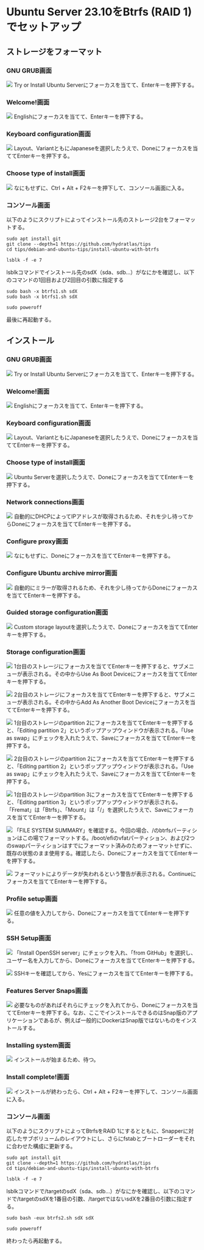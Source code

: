 # Ubuntu Server 23.10をBtrfs (RAID 1)でセットアップ
## ストレージをフォーマット
### GNU GRUB画面
![](01_grub.png)
Try or Install Ubuntu Serverにフォーカスを当てて、Enterキーを押下する。

### Welcome!画面
![](02_welcome.png)
Englishにフォーカスを当てて、Enterキーを押下する。

### Keyboard configuration画面
![](03_keyboard_configuration.png)
Layout、VariantともにJapaneseを選択したうえで、Doneにフォーカスを当ててEnterキーを押下する。

### Choose type of install画面
![](04_choose_type_of_install.png)
なにもせずに、Ctrl + Alt + F2キーを押下して、コンソール画面に入る。

### コンソール画面
以下のようにスクリプトによってインストール先のストレージ2台をフォーマットする。
```
sudo apt install git
git clone --depth=1 https://github.com/hydratlas/tips
cd tips/debian-and-ubuntu-tips/install-ubuntu-with-btrfs

lsblk -f -e 7
```
lsblkコマンドでインストール先のsdX（sda、sdb…）がなにかを確認し、以下のコマンドの1回目および2回目の引数に指定する
```
sudo bash -x btrfs1.sh sdX
sudo bash -x btrfs1.sh sdX

sudo poweroff
```
最後に再起動する。

## インストール
### GNU GRUB画面
![](01_grub.png)
Try or Install Ubuntu Serverにフォーカスを当てて、Enterキーを押下する。

### Welcome!画面
![](02_welcome.png)
Englishにフォーカスを当てて、Enterキーを押下する。

### Keyboard configuration画面
![](03_keyboard_configuration.png)
Layout、VariantともにJapaneseを選択したうえで、Doneにフォーカスを当ててEnterキーを押下する。

### Choose type of install画面
![](04_choose_type_of_install.png)
Ubuntu Serverを選択したうえで、Doneにフォーカスを当ててEnterキーを押下する。

### Network connections画面
![](05_network_connections.png)
自動的にDHCPによってIPアドレスが取得されるため、それを少し待ってからDoneにフォーカスを当ててEnterキーを押下する。

### Configure proxy画面
![](06_configure_proxy.png)
なにもせずに、Doneにフォーカスを当ててEnterキーを押下する。

### Configure Ubuntu archive mirror画面
![](07_configure_ubuntu_archive_mirror.png)
自動的にミラーが取得されるため、それを少し待ってからDoneにフォーカスを当ててEnterキーを押下する。

### Guided storage configuration画面
![](08_guided_storage_configuration.png)
Custom storage layoutを選択したうえで、Doneにフォーカスを当ててEnterキーを押下する。

### Storage configuration画面
![](09_storage_configuration.png)
1台目のストレージにフォーカスを当ててEnterキーを押下すると、サブメニューが表示される。その中からUse As Boot Deviceにフォーカスを当ててEnterキーを押下する。

![](10_storage_configuration.png)
2台目のストレージにフォーカスを当ててEnterキーを押下すると、サブメニューが表示される。その中からAdd As Another Boot Deviceにフォーカスを当ててEnterキーを押下する。

![](11_storage_configuration.png)
1台目のストレージのpartition 2にフォーカスを当ててEnterキーを押下すると、「Editing partition 2」というポップアップウィンドウが表示される。「Use as swap」にチェックを入れたうえで、Saveにフォーカスを当ててEnterキーを押下する。

![](12_storage_configuration.png)
2台目のストレージのpartition 2にフォーカスを当ててEnterキーを押下すると、「Editing partition 2」というポップアップウィンドウが表示される。「Use as swap」にチェックを入れたうえで、Saveにフォーカスを当ててEnterキーを押下する。

![](13_storage_configuration.png)
1台目のストレージのpartition 3にフォーカスを当ててEnterキーを押下すると、「Editing partition 3」というポップアップウィンドウが表示される。「Fremat」は「Btrfs」、「Mount」は「/」を選択したうえで、Saveにフォーカスを当ててEnterキーを押下する。

![](14_storage_configuration.png)
「FILE SYSTEM SUMMARY」を確認する。今回の場合、/のbtrfsパーティションはこの場でフォーマットする。/boot/efiのvfatパーティション、および2つのswapパーティションはすでにフォーマット済みのためフォーマットせずに、既存の状態のまま使用する。確認したら、Doneにフォーカスを当ててEnterキーを押下する。

![](15_storage_configuration.png)
フォーマットによりデータが失われるという警告が表示される。Continueにフォーカスを当ててEnterキーを押下する。

### Profile setup画面
![](16_profile_setup.png)
任意の値を入力してから、Doneにフォーカスを当ててEnterキーを押下する。

### SSH Setup画面
![](17_ssh_setup.png)
「Install OpenSSH server」にチェックを入れ、「from GitHub」を選択し、ユーザー名を入力してから、Doneにフォーカスを当ててEnterキーを押下する。

![](18_ssh_setup.png)
SSHキーを確認してから、Yesにフォーカスを当ててEnterキーを押下する。

### Features Server Snaps画面
![](19_features_server_snaps.png)
必要なものがあればそれらにチェックを入れてから、Doneにフォーカスを当ててEnterキーを押下する。なお、ここでインストールできるのはSnap版のアプリケーションであるが、例えば一般的にDockerはSnap版ではないものをインストールする。

### Installing system画面
![](20_installing_system.png)
インストールが始まるため、待つ。

### Install complete!画面
![](21_install_complete.png)
インストールが終わったら、Ctrl + Alt + F2キーを押下して、コンソール画面に入る。

### コンソール画面
以下のようにスクリプトによってBtrfsをRAID 1にするとともに、Snapperに対応したサブボリュームのレイアウトにし、さらにfstabとブートローダーをそれに合わせた構成に更新する。
```
sudo apt install git
git clone --depth=1 https://github.com/hydratlas/tips
cd tips/debian-and-ubuntu-tips/install-ubuntu-with-btrfs

lsblk -f -e 7
```
lsblkコマンドで/targetのsdX（sda、sdb…）がなにかを確認し、以下のコマンドで/targetのsdXを1番目の引数、/targetではないsdXを2番目の引数に指定する。
```
sudo bash -eux btrfs2.sh sdX sdX

sudo poweroff
```
終わったら再起動する。
